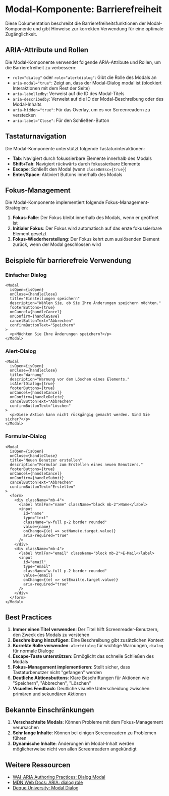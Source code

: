 # Modal-Komponente: Barrierefreiheit

Diese Dokumentation beschreibt die Barrierefreiheitsfunktionen der Modal-Komponente und gibt Hinweise zur korrekten Verwendung für eine optimale Zugänglichkeit.

## ARIA-Attribute und Rollen

Die Modal-Komponente verwendet folgende ARIA-Attribute und Rollen, um die Barrierefreiheit zu verbessern:

- `role="dialog"` oder `role="alertdialog"`: Gibt die Rolle des Modals an
- `aria-modal="true"`: Zeigt an, dass der Modal-Dialog modal ist (blockiert Interaktionen mit dem Rest der Seite)
- `aria-labelledby`: Verweist auf die ID des Modal-Titels
- `aria-describedby`: Verweist auf die ID der Modal-Beschreibung oder des Modal-Inhalts
- `aria-hidden="true"`: Für das Overlay, um es vor Screenreadern zu verstecken
- `aria-label="Close"`: Für den Schließen-Button

## Tastaturnavigation

Die Modal-Komponente unterstützt folgende Tastaturinteraktionen:

- **Tab**: Navigiert durch fokussierbare Elemente innerhalb des Modals
- **Shift+Tab**: Navigiert rückwärts durch fokussierbare Elemente
- **Escape**: Schließt den Modal (wenn `closeOnEsc={true}`)
- **Enter/Space**: Aktiviert Buttons innerhalb des Modals

## Fokus-Management

Die Modal-Komponente implementiert folgende Fokus-Management-Strategien:

1. **Fokus-Falle**: Der Fokus bleibt innerhalb des Modals, wenn er geöffnet ist
2. **Initialer Fokus**: Der Fokus wird automatisch auf das erste fokussierbare Element gesetzt
3. **Fokus-Wiederherstellung**: Der Fokus kehrt zum auslösenden Element zurück, wenn der Modal geschlossen wird

## Beispiele für barrierefreie Verwendung

### Einfacher Dialog

```tsx
<Modal
  isOpen={isOpen}
  onClose={handleClose}
  title="Einstellungen speichern"
  description="Wählen Sie, ob Sie Ihre Änderungen speichern möchten."
  footerButtons={true}
  onCancel={handleCancel}
  onConfirm={handleSave}
  cancelButtonText="Abbrechen"
  confirmButtonText="Speichern"
>
  <p>Möchten Sie Ihre Änderungen speichern?</p>
</Modal>
```

### Alert-Dialog

```tsx
<Modal
  isOpen={isOpen}
  onClose={handleClose}
  title="Warnung"
  description="Warnung vor dem Löschen eines Elements."
  isAlertDialog={true}
  footerButtons={true}
  onCancel={handleCancel}
  onConfirm={handleDelete}
  cancelButtonText="Abbrechen"
  confirmButtonText="Löschen"
>
  <p>Diese Aktion kann nicht rückgängig gemacht werden. Sind Sie sicher?</p>
</Modal>
```

### Formular-Dialog

```tsx
<Modal
  isOpen={isOpen}
  onClose={handleClose}
  title="Neuen Benutzer erstellen"
  description="Formular zum Erstellen eines neuen Benutzers."
  footerButtons={true}
  onCancel={handleCancel}
  onConfirm={handleSubmit}
  cancelButtonText="Abbrechen"
  confirmButtonText="Erstellen"
>
  <form>
    <div className="mb-4">
      <label htmlFor="name" className="block mb-2">Name</label>
      <input 
        id="name" 
        type="text" 
        className="w-full p-2 border rounded" 
        value={name} 
        onChange={(e) => setName(e.target.value)}
        aria-required="true"
      />
    </div>
    <div className="mb-4">
      <label htmlFor="email" className="block mb-2">E-Mail</label>
      <input 
        id="email" 
        type="email" 
        className="w-full p-2 border rounded" 
        value={email} 
        onChange={(e) => setEmail(e.target.value)}
        aria-required="true"
      />
    </div>
  </form>
</Modal>
```

## Best Practices

1. **Immer einen Titel verwenden**: Der Titel hilft Screenreader-Benutzern, den Zweck des Modals zu verstehen
2. **Beschreibung hinzufügen**: Eine Beschreibung gibt zusätzlichen Kontext
3. **Korrekte Rolle verwenden**: `alertdialog` für wichtige Warnungen, `dialog` für normale Dialoge
4. **Escape-Taste unterstützen**: Ermöglicht das schnelle Schließen des Modals
5. **Fokus-Management implementieren**: Stellt sicher, dass Tastaturbenutzer nicht "gefangen" werden
6. **Deutliche Aktionsbuttons**: Klare Beschriftungen für Aktionen wie "Speichern", "Abbrechen", "Löschen"
7. **Visuelles Feedback**: Deutliche visuelle Unterscheidung zwischen primären und sekundären Aktionen

## Bekannte Einschränkungen

1. **Verschachtelte Modals**: Können Probleme mit dem Fokus-Management verursachen
2. **Sehr lange Inhalte**: Können bei einigen Screenreadern zu Problemen führen
3. **Dynamische Inhalte**: Änderungen im Modal-Inhalt werden möglicherweise nicht von allen Screenreadern angekündigt

## Weitere Ressourcen

- [WAI-ARIA Authoring Practices: Dialog Modal](https://www.w3.org/WAI/ARIA/apg/patterns/dialog-modal/)
- [MDN Web Docs: ARIA: dialog role](https://developer.mozilla.org/en-US/docs/Web/Accessibility/ARIA/Roles/dialog_role)
- [Deque University: Modal Dialog](https://dequeuniversity.com/library/aria/modal-dialog)